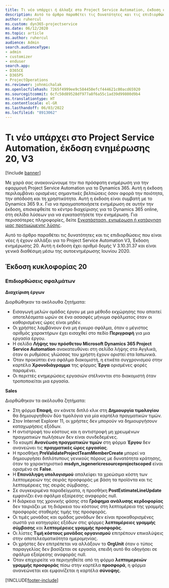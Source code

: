 ```yaml
---
title: Τι νέο υπάρχει ή άλλαξε στο Project Service Automation, έκδοση ενημέρωσης 20, V3
description: Αυτό το άρθρο παραθέτει τις δυνατότητες και τις επιδιορθώσεις που είναι διαθέσιμες στο Project Service Automation, Έκδοση ενημέρωσης 20, V3
author: ruhercul
ms.custom: dyn365-projectservice
ms.date: 06/12/2020
ms.topic: article
ms.author: ruhercul
audience: Admin
search.audienceType:
- admin
- customizer
- enduser
search.app:
- D365CE
- D365PS
- ProjectOperations
ms.reviewer: johnmichalak
ms.openlocfilehash: 7265f4999ee9c584450efcf444621c00acd65920
ms.sourcegitcommit: 6cfc50d89528df977a8f6a55c1ad39d99800d9b4
ms.translationtype: HT
ms.contentlocale: el-GR
ms.lasthandoff: 06/03/2022
ms.locfileid: "8913062"
---
```

# <a name="project-service-automation-update-release-20-v3"></a>Τι νέο υπάρχει στο Project Service Automation, έκδοση ενημέρωσης 20, V3

[!include [banner](../includes/psa-now-project-operations.md)]

Με χαρά σας ανακοινώνουμε την πιο πρόσφατη ενημέρωση για την εφαρμογή Project Service Automation για το Dynamics 365. Αυτή η έκδοση περιλαμβάνει ορισμένες σημαντικές βελτιώσεις όσον αφορά την ποιότητα, την απόδοση και τη χρηστικότητα. Αυτή η έκδοση είναι συμβατή με το Dynamics 365 9.x. Για να πραγματοποιήσετε ενημέρωση σε αυτήν την έκδοση, επισκεφθείτε το κέντρο διαχείρισης για το Dynamics 365 online, στη σελίδα λύσεων για να εγκαταστήσετε την ενημέρωση. Για περισσότερες πληροφορίες, δείτε [Εγκατάσταση, ενημέρωση ή κατάργηση μιας προτιμώμενης λύσης](/power-platform/admin/install-remove-preferred-solution).

Αυτό το άρθρο παραθέτει τις δυνατότητες και τις επιδιορθώσεις που είναι νέες ή έχουν αλλάξει για το Project Service Automation V3, Έκδοση ενημέρωσης 20. Αυτή η έκδοση έχει αριθμό δομής V 3.10.31.37 και είναι γενικά διαθέσιμη μέσω της αυτοενημέρωσης Ιουνίου 2020.

## <a name="update-release-20"></a>Έκδοση κυκλοφορίας 20

### <a name="bug-fixes"></a>Επιδιορθώσεις σφαλμάτων

**Διαχείριση έργων**

Διορθώθηκαν τα ακόλουθα ζητήματα:

- Εισαγωγή μελών ομάδας έργου με μια μέθοδο εκχώρησης που απαιτεί αποτελέσματα ωρών σε ένα ασασφές μήνυμα σφάλματος όταν οι καθορισμένες ώρες είναι μηδέν.
- Οι χρήστες λαμβάνουν ένα μη έγκυρο σφάλμα, όταν ο μέγιστος αριθμός χαρακτήρων έχει εισαχθεί στο πεδίο **Περιγραφή** για μια εργασία έργου.
- Η σελίδα **Λήψης του πρόσθετου Microsoft Dynamics 365 Project Service Automation** ανακατευθύνει στη σελίδα λήψης στα Αγγλικά, όταν οι ρυθμίσεις γλώσσας του χρήστη έχουν οριστεί στα Ιαπωνικά.
- Όταν προκύπτει ένα σφάλμα διακομιστή, η ετικέτα συγχρονισμού στην καρτέλα **Χρονοδιάγραμμα** της φόρμας **Έργα** ορισμένες φορές παραμένει.
- Οι περιττές ενημερώσεις εργασιών στέλνονται στο διακομιστή όταν τροποποιείται μια εργασία.

**Sales**

Διορθώθηκαν τα ακόλουθα ζητήματα:

- Στη φόρμα **Επαφή**, αν κάνετε διπλό κλικ στη **Δημιουργία τιμολογίου** θα δημιουργηθούν δύο τιμολόγια για μία καρτέλα πραγματικών τιμών.
- Στον Internet Explorer 11, οι χρήστες δεν μπορούν να δημιουργήσουν καταχωρήσεις εξόδων.
- Η αντιστροφή του κόστους και η αντιστροφή μη χρεωμένων πραγματικών πωλήσεων δεν είναι συνδεδεμένες.
- Το κουμπί **Ανανέωση πραγματικών τιμών** στη φόρμα **Έργου** δεν ανανεώνει τις **πραγματικές ώρες εργασίας**.
- Η προσθήκη **PreValidateProjectTeamMemberCreate** μπορεί να δημιουργήσει διπλότυπους γενικούς πόρους με δυνατότητα κράτησης, όταν το χαρακτηριστικό **msdyn_isgenericresourceprojectscoped** είναι ορισμένο σε **False**.
- Η **Επανάληψη υπολογισμού** απαλείφει τα χρεώσιμα κόστη των λεπτομερειών της σειράς προσφοράς με βάση τα προϊόντα και τις λεπτομέρειες της σειράς σύμβασης.
- Σε συγκεκριμένα παραδείγματα, η προσθήκη **PostEstimateLineUpdate** εμφανίζει ένα σφάλμα εξαίρεσης αναφοράς null.
- Η διάρκεια της χρονικής φάσης στο **Γράφημα ανάλυσης κερδοφορίας** δεν ταιριάζει με τη διάρκεια του κόστους στη λεπτομέρεια της γραμμής προσφοράς σταθερής τιμής της προσφοράς.
- Οι τιμές μονάδας και ομάδας μονάδων δεν είναι προκαθορισμένες σωστά για κατηγορίες εξόδων στις φόρμες **λεπτομέρειες γραμμής σύμβασης** και **λεπτομέρειες γραμμής προσφοράς**.
- Οι λίστες **Τιμή κόστους μονάδας οργανισμού** επιτρέπουν επικαλύψεις στην αποτελεσματικότητα ημερομηνίας.
- Οι χρήστες δεν επιτρέπεται να αλλάξουν το **OrgUnit** όταν ο τύπος παραγγελίας δεν βασίζεται σε εργασία, επειδή αυτό θα οδηγήσει σε σφάλμα εξαίρεσης αναφοράς null.
- Όταν επιχειρείτε να περιηγηθείτε από τη φόρμα **λεπτομερειών γραμμής προσφοράς** πίσω στην καρτέλα **προσφορά**, η φόρμα ανανεώνεται και εμφανίζεται η καρτέλα **σύνοψης**.


[!INCLUDE[footer-include](../includes/footer-banner.md)]
